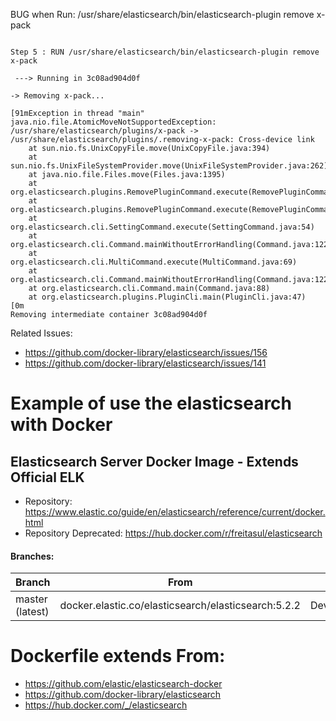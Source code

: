 BUG when Run: /usr/share/elasticsearch/bin/elasticsearch-plugin remove x-pack


```

Step 5 : RUN /usr/share/elasticsearch/bin/elasticsearch-plugin remove x-pack

 ---> Running in 3c08ad904d0f

-> Removing x-pack...

[91mException in thread "main" java.nio.file.AtomicMoveNotSupportedException: /usr/share/elasticsearch/plugins/x-pack -> /usr/share/elasticsearch/plugins/.removing-x-pack: Cross-device link
	at sun.nio.fs.UnixCopyFile.move(UnixCopyFile.java:394)
	at sun.nio.fs.UnixFileSystemProvider.move(UnixFileSystemProvider.java:262)
	at java.nio.file.Files.move(Files.java:1395)
	at org.elasticsearch.plugins.RemovePluginCommand.execute(RemovePluginCommand.java:88)
	at org.elasticsearch.plugins.RemovePluginCommand.execute(RemovePluginCommand.java:59)
	at org.elasticsearch.cli.SettingCommand.execute(SettingCommand.java:54)
	at org.elasticsearch.cli.Command.mainWithoutErrorHandling(Command.java:122)
	at org.elasticsearch.cli.MultiCommand.execute(MultiCommand.java:69)
	at org.elasticsearch.cli.Command.mainWithoutErrorHandling(Command.java:122)
	at org.elasticsearch.cli.Command.main(Command.java:88)
	at org.elasticsearch.plugins.PluginCli.main(PluginCli.java:47)
[0m
Removing intermediate container 3c08ad904d0f
```


Related Issues:
- https://github.com/docker-library/elasticsearch/issues/156
- https://github.com/docker-library/elasticsearch/issues/141


# Example of use the elasticsearch with Docker

## Elasticsearch Server Docker Image - Extends Official ELK
- Repository: https://www.elastic.co/guide/en/elasticsearch/reference/current/docker.html
- Repository Deprecated: https://hub.docker.com/r/freitasul/elasticsearch



#### Branches:
| Branch           | From                                                     | Usage        |
| ---------------- | -------------------------------------------------------- | ------------ |
| master (latest)  | docker.elastic.co/elasticsearch/elasticsearch:5.2.2      | Development  |

# Dockerfile extends From:
- https://github.com/elastic/elasticsearch-docker
- https://github.com/docker-library/elasticsearch
- https://hub.docker.com/_/elasticsearch
